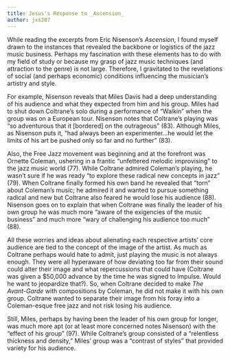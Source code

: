 ```yaml
---
title: Jesus's Response to _Ascension_
author: jxs207
---
```


While reading the excerpts from Eric Nisenson’s _Ascension_, I found myself drawn to the instances that revealed the backbone or logistics of the jazz music business. Perhaps my fascination with these elements has to do with my field of study or because my grasp of jazz music techniques (and attraction to the genre) is not large. Therefore, I gravitated to the revelations of social (and perhaps economic) conditions influencing the musician’s artistry and style.

For example, Nisenson reveals that Miles Davis had a deep understanding of his audience and what they expected from him and his group. Miles had to shut down Coltrane’s solo during a performance of “Walkin” when the group was on a European tour. Nisenson notes that Coltrane’s playing was “so adventurous that it [bordered] on the outrageous” (83). Although Miles, as Nisenson puts it, “had always been an experimenter…he would let the limits of his art be pushed only so far and no further” (83).

Also, the Free Jazz movement was beginning and at the forefront was Ornette Coleman, ushering in a frantic “unfettered melodic improvising” to the jazz music world (77). While Coltrane admired Coleman’s playing, he wasn’t sure if he was ready “to explore these radical new concepts in jazz” (79). When Coltrane finally formed his own band he revealed that “torn” about Coleman’s music; he admired it and wanted to pursue something radical and new but Coltrane also feared he would lose his audience (88). Nisenson goes on to explain that when Coltrane was finally the leader of his own group he was much more “aware of the exigencies of the music business” and much more “wary of challenging his audience too much” (88).

All these worries and ideas about alienating each respective artists’ core audience are tied to the concept of the image of the artist. As much as Coltrane perhaps would hate to admit, just playing the music is not always enough. They were all hyperaware of how deviating too far from their sound could alter their image and what repercussions that could have (Coltrane was given a $50,000 advance by the time he was signed to Impulse. Would he want to jeopardize that?). So, when Coltrane decided to make _The Avant-Garde_ with compositions by Coleman, he did not make it with his own group. Coltrane wanted to separate their image from his foray into a Coleman-esque free jazz and not risk losing his audience.

Still, Miles, perhaps by having been the leader of his own group for longer, was much more apt (or at least more concerned notes Nisenson) with the “effect of his group” (97). While Coltrane’s group consisted of a “relentless thickness and density,” Miles’ group was a “contrast of styles” that provided variety for his audience.
